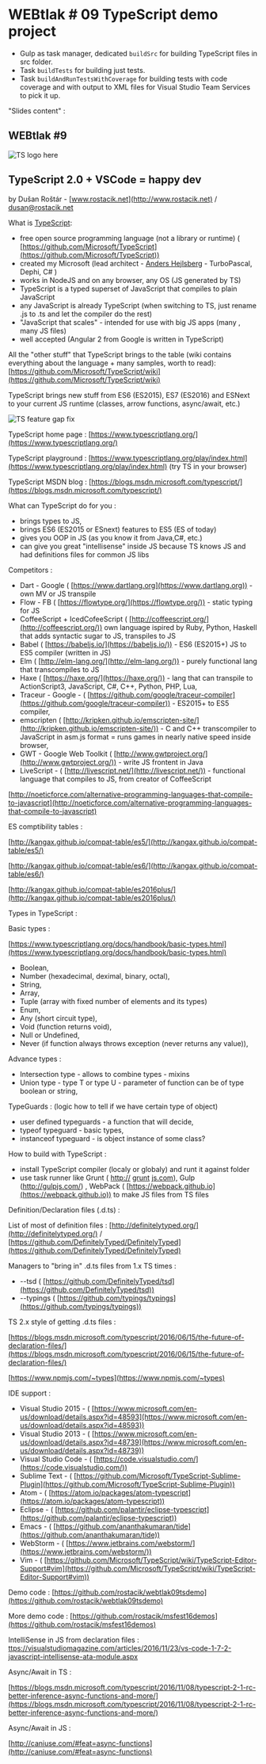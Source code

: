# WEBtlak # 09 TypeScript demo project

- Gulp as task manager, dedicated `buildSrc` for building TypeScript files in src folder. 
- Task `buildTests` for building just tests. 
- Task `buildAndRunTestsWithCoverage` for building tests with code coverage and with output to XML files for Visual Studio Team Services to pick it up.

"Slides content" :
## WEBtlak #9
![TS logo here](https://raw.githubusercontent.com/rostacik/webtlak09tsdemo/master/img/ts_logo.png)
## TypeScript 2.0 + VSCode = happy dev

by Dušan Roštár - [www.rostacik.net](http://www.rostacik.net) / [dusan@rostacik.net](mailto:dusan@rostacik.net)

What is [TypeScript](https://www.typescriptlang.org/):

- free open source programming language (not a library or runtime) ( [https://github.com/Microsoft/TypeScript](https://github.com/Microsoft/TypeScript))
- created my Microsoft (lead architect - [Anders Hejlsberg](https://en.wikipedia.org/wiki/Anders_Hejlsberg) - TurboPascal, Dephi, C# )
- works in NodeJS and on any browser, any OS (JS generated by TS)
- TypeScript is a typed superset of JavaScript that compiles to plain JavaScript
- any JavaScript is already TypeScript (when switching to TS, just rename .js to .ts and let the compiler do the rest)
- &quot;JavaScript that scales&quot; - intended for use with big JS apps (many , many JS files)
- well accepted (Angular 2 from Google is written in TypeScript)

All the &quot;other stuff&quot; that TypeScript brings to the table (wiki contains everything about the language + many samples, worth to read): [https://github.com/Microsoft/TypeScript/wiki](https://github.com/Microsoft/TypeScript/wiki)

TypeScript brings new stuff from ES6 (ES2015), ES7 (ES2016) and ESNext to your current JS runtime (classes, arrow functions, async/await, etc.)

![TS feature gap fix](https://raw.githubusercontent.com/rostacik/webtlak09tsdemo/master/img/ts_feature_gap.png)

TypeScript home page : [https://www.typescriptlang.org/](https://www.typescriptlang.org/)

TypeScript playground :   [https://www.typescriptlang.org/play/index.html](https://www.typescriptlang.org/play/index.html) (try TS in your browser)

TypeScript MSDN blog : [https://blogs.msdn.microsoft.com/typescript/](https://blogs.msdn.microsoft.com/typescript/)

What can TypeScript do for you :

- brings types to JS,
- brings ES6 (ES2015 or ESnext) features to ES5 (ES of today)
- gives you OOP in JS (as you know it from Java,C#, etc.)
- can give you great &quot;intellisense&quot; inside JS because TS knows JS and had definitions files for common JS libs

Competitors :

- Dart - Google ( [https://www.dartlang.org](https://www.dartlang.org)) - own MV or JS transpile
- Flow - FB ( [https://flowtype.org/](https://flowtype.org/)) - static typing for JS
- CoffeeScript + IcedCofeeScript ( [http://coffeescript.org/](http://coffeescript.org/)) own language ispired by Ruby, Python, Haskell that adds syntactic sugar to JS, transpiles to JS
- Babel ( [https://babeljs.io/](https://babeljs.io/)) - ES6 (ES2015+) JS to ES5 compiler (written in JS)
- Elm ( [http://elm-lang.org/](http://elm-lang.org/)) - purely functional lang that transcompiles to JS
- Haxe ( [https://haxe.org/](https://haxe.org/)) - lang that can transpile to ActionScript3, JavaScript, C#, C++, Python, PHP, Lua,
- Traceur - Google - ( [https://github.com/google/traceur-compiler](https://github.com/google/traceur-compiler)) - ES2015+ to ES5 compiler,
- emscripten ( [http://kripken.github.io/emscripten-site/](http://kripken.github.io/emscripten-site/)) - C and C++ transcompiler to JavaScript in asm.js format = runs games in nearly native speed inside browser,
- GWT - Google Web Toolkit ( [http://www.gwtproject.org/](http://www.gwtproject.org/)) - write JS frontent in Java
- LiveScript - ( [http://livescript.net/](http://livescript.net/)) - functional language that compiles to JS, from creator of CoffeeScript

[http://noeticforce.com/alternative-programming-languages-that-compile-to-javascript](http://noeticforce.com/alternative-programming-languages-that-compile-to-javascript)

ES comptibility tables :

[http://kangax.github.io/compat-table/es5/](http://kangax.github.io/compat-table/es5/)

[http://kangax.github.io/compat-table/es6/](http://kangax.github.io/compat-table/es6/)

[http://kangax.github.io/compat-table/es2016plus/](http://kangax.github.io/compat-table/es2016plus/)

Types in TypeScript :

Basic types :

[https://www.typescriptlang.org/docs/handbook/basic-types.html](https://www.typescriptlang.org/docs/handbook/basic-types.html)

- Boolean,
- Number (hexadecimal, deximal, binary, octal),
- String,
- Array,
- Tuple (array with fixed number of elements and its types)
- Enum,
- Any (short circuit type),
- Void (function returns void),
- Null or Undefined,
- Never (if function always throws exception (never returns any value)),

Advance types :

- Intersection type - allows to combine types - mixins
- Union type - type T or type U - parameter of function can be of type boolean or string,

TypeGuards : (logic how to tell if we have certain type of object)

- user defined typeguards - a function that will decide,
- typeof typeguard - basic types,
- instanceof typeguard - is object instance of some class?

How to build with TypeScript :

- install TypeScript compiler (localy or globaly) and runt it against folder
- use task runner like Grunt ( [http://](http://gruntjs.com) [grunt](http://gruntjs.com) [js.com](http://gruntjs.com)), Gulp (http://gulpjs.com/) , WebPack ( [https://webpack.github.io](https://webpack.github.io)) to make JS files from TS files

Definition/Declaration files (.d.ts) :

List of most of definition files : [http://definitelytyped.org/](http://definitelytyped.org/) / [https://github.com/DefinitelyTyped/DefinitelyTyped](https://github.com/DefinitelyTyped/DefinitelyTyped)

Managers to &quot;bring in&quot; .d.ts files from 1.x TS times :

- --tsd ( [https://github.com/DefinitelyTyped/tsd](https://github.com/DefinitelyTyped/tsd))
- --typings ( [https://github.com/typings/typings](https://github.com/typings/typings))

TS 2.x style of getting .d.ts files :

[https://blogs.msdn.microsoft.com/typescript/2016/06/15/the-future-of-declaration-files/](https://blogs.msdn.microsoft.com/typescript/2016/06/15/the-future-of-declaration-files/)

[https://www.npmjs.com/~types](https://www.npmjs.com/~types)

IDE support :

- Visual Studio 2015 - ( [https://www.microsoft.com/en-us/download/details.aspx?id=48593](https://www.microsoft.com/en-us/download/details.aspx?id=48593))
- Visual Studio 2013 - ( [https://www.microsoft.com/en-us/download/details.aspx?id=48739](https://www.microsoft.com/en-us/download/details.aspx?id=48739))
- Visual Studio Code - ( [https://code.visualstudio.com/](https://code.visualstudio.com/))
- Sublime Text - ( [https://github.com/Microsoft/TypeScript-Sublime-Plugin](https://github.com/Microsoft/TypeScript-Sublime-Plugin))
- Atom - ( [https://atom.io/packages/atom-typescript](https://atom.io/packages/atom-typescript))
- Eclipse - ( [https://github.com/palantir/eclipse-typescript](https://github.com/palantir/eclipse-typescript))
- Emacs - ( [https://github.com/ananthakumaran/tide](https://github.com/ananthakumaran/tide))
- WebStorm - ( [https://www.jetbrains.com/webstorm/](https://www.jetbrains.com/webstorm/))
- Vim - ( [https://github.com/Microsoft/TypeScript/wiki/TypeScript-Editor-Support#vim](https://github.com/Microsoft/TypeScript/wiki/TypeScript-Editor-Support#vim))

Demo code : [https://github.com/rostacik/webtlak09tsdemo](https://github.com/rostacik/webtlak09tsdemo)

More demo code : [https://github.com/rostacik/msfest16demos](https://github.com/rostacik/msfest16demos)

IntelliSense in JS from declaration files :   [ttps://visualstudiomagazine.com/articles/2016/11/23/vs-code-1-7-2-javascript-intellisense-ata-module.aspx](https://visualstudiomagazine.com/articles/2016/11/23/vs-code-1-7-2-javascript-intellisense-ata-module.aspx)

Async/Await in TS :

[https://blogs.msdn.microsoft.com/typescript/2016/11/08/typescript-2-1-rc-better-inference-async-functions-and-more/](https://blogs.msdn.microsoft.com/typescript/2016/11/08/typescript-2-1-rc-better-inference-async-functions-and-more/)

Async/Await in JS :

[http://caniuse.com/#feat=async-functions](http://caniuse.com/#feat=async-functions)